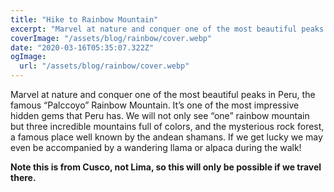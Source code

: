 ```yaml
---
title: "Hike to Rainbow Mountain"
excerpt: "Marvel at nature and conquer one of the most beautiful peaks in Peru, the famous “Palccoyo” Rainbow Mountain."
coverImage: "/assets/blog/rainbow/cover.webp"
date: "2020-03-16T05:35:07.322Z"
ogImage:
  url: "/assets/blog/rainbow/cover.webp"
---
```


Marvel at nature and conquer one of the most beautiful peaks in Peru, the famous “Palccoyo” Rainbow Mountain. It’s one of the most impressive hidden gems that Peru has. We will not only see “one” rainbow mountain but three incredible mountains full of colors, and the mysterious rock forest, a famous place well known by the andean shamans. If we get lucky we may even be accompanied by a wandering llama or alpaca during the walk!

**Note this is from Cusco, not Lima, so this will only be possible if we travel there.**
